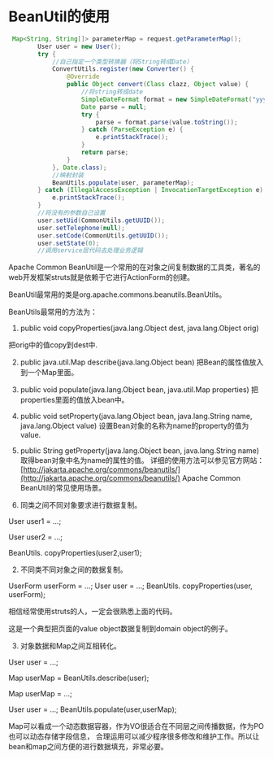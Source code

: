 # BeanUtil的使用

```java
 Map<String, String[]> parameterMap = request.getParameterMap();
        User user = new User();
        try {
            //自己指定一个类型转换器（将String转成Date）
            ConvertUtils.register(new Converter() {
                @Override
                public Object convert(Class clazz, Object value) {
                    //将string转成date
                    SimpleDateFormat format = new SimpleDateFormat("yyyy-MM-dd");
                    Date parse = null;
                    try {
                        parse = format.parse(value.toString());
                    } catch (ParseException e) {
                        e.printStackTrace();
                    }
                    return parse;
                }
            }, Date.class);
            //映射封装
            BeanUtils.populate(user, parameterMap);
        } catch (IllegalAccessException | InvocationTargetException e) {
            e.printStackTrace();
        }
        //将没有的参数自己设置
        user.setUid(CommonUtils.getUUID());
        user.setTelephone(null);
        user.setCode(CommonUtils.getUUID());
        user.setState(0);
        //调用service层代码去处理业务逻辑
```

Apache Common BeanUtil是一个常用的在对象之间复制数据的工具类，著名的web开发框架struts就是依赖于它进行ActionForm的创建。

BeanUtil最常用的类是org.apache.commons.beanutils.BeanUtils。

BeanUtils最常用的方法为：

1. public void copyProperties\(java.lang.Object dest, java.lang.Object orig\)

把orig中的值copy到dest中. 

2. public java.util.Map describe\(java.lang.Object bean\) 把Bean的属性值放入到一个Map里面。 

3. public void populate\(java.lang.Object bean, java.util.Map properties\) 把properties里面的值放入bean中。 

4. public void setProperty\(java.lang.Object bean, java.lang.String name, java.lang.Object value\) 设置Bean对象的名称为name的property的值为value. 

 5. public String getProperty\(java.lang.Object bean, java.lang.String name\) 取得bean对象中名为name的属性的值。 详细的使用方法可以参见官方网站： [http://jakarta.apache.org/commons/beanutils/](http://jakarta.apache.org/commons/beanutils/) Apache Common BeanUtil的常见使用场景。

1. 同类之间不同对象要求进行数据复制。

User user1 = …; 

User user2 = …; 

BeanUtils. copyProperties\(user2,user1\); 

2. 不同类不同对象之间的数据复制。

UserForm userForm = …; User user = …; BeanUtils. copyProperties\(user, userForm\);

相信经常使用struts的人，一定会很熟悉上面的代码。

 这是一个典型把页面的value object数据复制到domain object的例子。 

3. 对象数据和Map之间互相转化。 

User user = …; 

Map userMap = BeanUtils.describe\(user\);

 Map userMap = …; 

User user = …; BeanUtils.populate\(user,userMap\); 

Map可以看成一个动态数据容器，作为VO很适合在不同层之间传播数据，作为PO也可以动态存储字段信息， 合理运用可以减少程序很多修改和维护工作。所以让bean和map之间方便的进行数据填充，非常必要。

